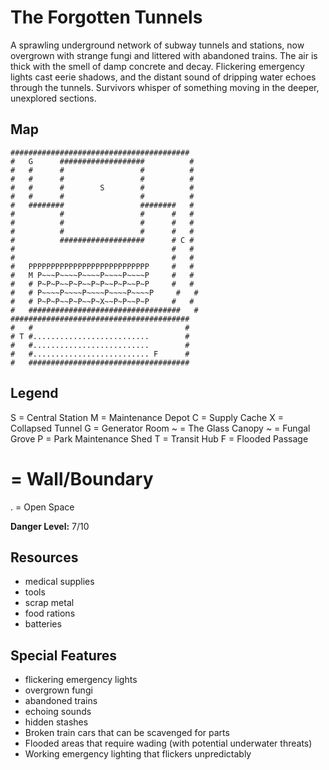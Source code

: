 # The Forgotten Tunnels

A sprawling underground network of subway tunnels and stations, now overgrown with strange fungi and littered with abandoned trains. The air is thick with the smell of damp concrete and decay. Flickering emergency lights cast eerie shadows, and the distant sound of dripping water echoes through the tunnels. Survivors whisper of something moving in the deeper, unexplored sections.

## Map

```
########################################
#   G      ###################          #
#   #      #                 #          #
#   #      #                 #          #
#   #      #        S        #          #
#   #      #                 #          #
#   ########                 ########   #
#          #                 #      #   #
#          #                 #      #   #
#          #                 #      #   #
#          ###################      # C #
#                                   #   #
#                                   #   #
#   PPPPPPPPPPPPPPPPPPPPPPPPPPP     #   #
#   M P~~~P~~~~P~~~~P~~~~P~~~~P     #   #
#   # P~P~P~~P~P~~P~P~~P~P~~P~P     #   #
#   # P~~~~P~~~~P~~~~P~~~~P~~~~P     #   #
#   # P~P~P~~P~P~~P~X~~P~P~~P~P     #   #
#   ##################################   #
########################################
#   #                                  #
# T #..........................        #
#   #..........................        #
#   #.......................... F      #
#   ####################################
```

## Legend

S = Central Station
M = Maintenance Depot
C = Supply Cache
X = Collapsed Tunnel
G = Generator Room
~ = The Glass Canopy
~ = Fungal Grove
P = Park Maintenance Shed
T = Transit Hub
F = Flooded Passage
# = Wall/Boundary
. = Open Space

**Danger Level:** 7/10

## Resources

- medical supplies
- tools
- scrap metal
- food rations
- batteries

## Special Features

- flickering emergency lights
- overgrown fungi
- abandoned trains
- echoing sounds
- hidden stashes
- Broken train cars that can be scavenged for parts
- Flooded areas that require wading (with potential underwater threats)
- Working emergency lighting that flickers unpredictably